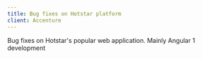 ```yaml
---
title: Bug fixes on Hotstar platform
client: Accenture
---
```


Bug fixes on Hotstar's popular web application. Mainly Angular 1 development
